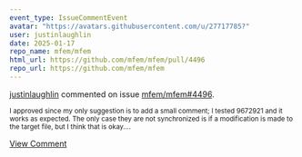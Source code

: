 ```yaml
---
event_type: IssueCommentEvent
avatar: "https://avatars.githubusercontent.com/u/27717785?"
user: justinlaughlin
date: 2025-01-17
repo_name: mfem/mfem
html_url: https://github.com/mfem/mfem/pull/4496
repo_url: https://github.com/mfem/mfem
---
```


<a href='https://github.com/justinlaughlin' target='_blank'>justinlaughlin</a> commented on issue <a href='https://github.com/mfem/mfem/pull/4496' target='_blank'>mfem/mfem#4496</a>.

<small>I approved since my only suggestion is to add a small comment; I tested 9672921 and it works as expected. The only case they are not synchronized is if a modification is made to the target file, but I think that is okay....</small>

<a href='https://github.com/mfem/mfem/pull/4496' target='_blank'>View Comment</a>